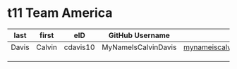 # t11 Team America

| last | first | eID | GitHub Username | Email |
|------|-------|-----|-----------------|-------|
| Davis | Calvin | cdavis10 | MyNameIsCalvinDavis | mynameiscalvindavis@gmail.com |
|  |  |  |  |  |
|  |  |  |  |  |
|  |  |  |  |  |
